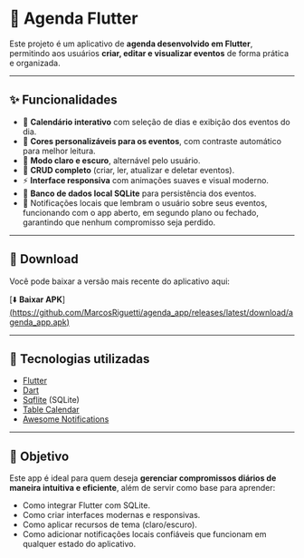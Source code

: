 # 📅 Agenda Flutter

Este projeto é um aplicativo de **agenda desenvolvido em Flutter**, permitindo aos usuários **criar, editar e visualizar eventos** de forma prática e organizada.  

---

## ✨ Funcionalidades

- 📆 **Calendário interativo** com seleção de dias e exibição dos eventos do dia.  
- 🎨 **Cores personalizáveis para os eventos**, com contraste automático para melhor leitura.  
- 🌙 **Modo claro e escuro**, alternável pelo usuário.  
- 📝 **CRUD completo** (criar, ler, atualizar e deletar eventos).  
- ⚡ **Interface responsiva** com animações suaves e visual moderno.  
- 💾 **Banco de dados local SQLite** para persistência dos eventos.
- 🔔 Notificações locais que lembram o usuário sobre seus eventos, funcionando com o app aberto, em segundo plano ou fechado, garantindo que nenhum compromisso seja perdido.  

---

## 📲 Download

Você pode baixar a versão mais recente do aplicativo aqui:  

[⬇️ **Baixar APK**][(https://github.com/MarcosRiguetti/agenda_app/releases/latest/download/agenda_app.apk)](https://github.com/MarcosRiguetti/agenda_app/releases/download/v1.0.0/app-release.apk)

---

## 🚀 Tecnologias utilizadas

- [Flutter](https://flutter.dev/)  
- [Dart](https://dart.dev/)  
- [Sqflite](https://pub.dev/packages/sqflite) (SQLite)  
- [Table Calendar](https://pub.dev/packages/table_calendar) 
- [Awesome Notifications](https://pub.dev/packages/awesome_notifications?utm_source=chatgpt.com)  

---

## 🎯 Objetivo

Este app é ideal para quem deseja **gerenciar compromissos diários de maneira intuitiva e eficiente**, além de servir como base para aprender:  

- Como integrar Flutter com SQLite.  
- Como criar interfaces modernas e responsivas.  
- Como aplicar recursos de tema (claro/escuro). 
- Como adicionar notificações locais confiáveis que funcionam em qualquer estado do aplicativo.


